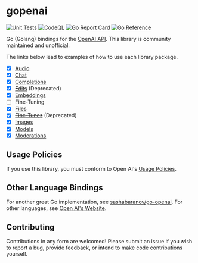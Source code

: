 # gopenai

[![Unit Tests](https://github.com/Kardbord/gopenai/actions/workflows/unit-tests.yml/badge.svg?branch=main)](https://github.com/Kardbord/gopenai/actions/workflows/unit-tests.yml)
[![CodeQL](https://github.com/Kardbord/gopenai/actions/workflows/codeql.yml/badge.svg?branch=main)](https://github.com/Kardbord/gopenai/actions/workflows/codeql.yml)
[![Go Report Card](https://goreportcard.com/badge/github.com/Kardbord/gopenai)](https://goreportcard.com/report/github.com/Kardbord/gopenai)
[![Go Reference](https://pkg.go.dev/badge/github.com/Kardbord/gopenai.svg)](https://pkg.go.dev/github.com/Kardbord/gopenai)

Go (Golang) bindings for the [OpenAI API](https://beta.openai.com/docs/api-reference/introduction). This library is community maintained and unofficial.

The links below lead to examples of how to use each library package.

- [x] [Audio](./audio/README.md)
- [x] [Chat](./chat/README.md)
- [x] [Completions](./completions/README.md)
- [x] ~~[Edits](./edits/README.md)~~ (Deprecated)
- [x] [Embeddings](./embeddings/README.md)
- [ ] Fine-Tuning
- [x] [Files](./files/README.md)
- [x] ~~[Fine-Tunes](./finetunes/README.md)~~ (Deprecated)
- [x] [Images](./images/README.md)
- [x] [Models](./models/README.md)
- [x] [Moderations](./moderations/README.md)

## Usage Policies

If you use this library, you must conform to Open AI's [Usage Policies](https://beta.openai.com/docs/usage-policies).

## Other Language Bindings

For another great Go implementation, see [sashabaranov/go-openai](https://github.com/sashabaranov/go-openai).
For other languages, see [Open AI's Website](https://beta.openai.com/docs/libraries/libraries).

## Contributing

Contributions in any form are welcomed! Please submit an issue if you wish to report a bug,
provide feedback, or intend to make code contributions yourself.

